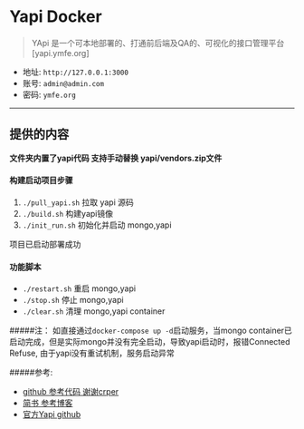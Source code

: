 # Yapi Docker

> YApi 是一个可本地部署的、打通前后端及QA的、可视化的接口管理平台 [yapi.ymfe.org]

- 地址: `http://127.0.0.1:3000`
- 账号: `admin@admin.com`
- 密码: `ymfe.org`

--- 

## 提供的内容

**文件夹内置了yapi代码 支持手动替换 yapi/vendors.zip文件**

#### 构建启动项目步骤
1. `./pull_yapi.sh` 拉取 yapi 源码
2. `./build.sh`  	构建yapi镜像 
3. `./init_run.sh` 	初始化并启动 mongo,yapi

项目已启动部署成功

#### 功能脚本

- `./restart.sh` 重启 mongo,yapi
- `./stop.sh`    停止 mongo,yapi
- `./clear.sh`   清理 mongo,yapi container


#####注：
如直接通过`docker-compose up -d`启动服务，当mongo container已启动完成，但是实际mongo并没有完全启动，导致yapi启动时，报错Connected Refuse, 由于yapi没有重试机制，服务启动异常

#####参考: 

- <a href="https://github.com/crper/yapi-docker/">github 参考代码 谢谢crper</a>
- <a href="https://www.jianshu.com/p/a97d2efb23c5">简书 参考博客</a>
- <a href="https://github.com/YMFE/yapi">官方Yapi github</a>
